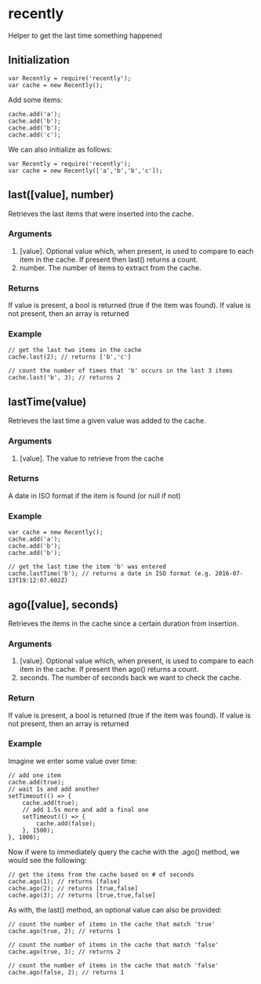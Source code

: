 # recently
Helper to get the last time something happened 

## Initialization

```
var Recently = require('recently');
var cache = new Recently();
```

Add some items:

```
cache.add('a');
cache.add('b');
cache.add('b');
cache.add('c');
```

We can also initialize as follows:
```
var Recently = require('recently');
var cache = new Recently(['a','b','b','c']);
```

## last([value], number)
Retrieves the last items that were inserted into the cache. 

### Arguments 
1. [value]. Optional value which, when present, is used to compare to each item in the cache. If present then last() returns a count. 
2. number. The number of items to extract from the cache.    

### Returns
If value is present, a bool is returned (true if the item was found). If value is not present, then an array is returned

### Example

```
// get the last two items in the cache
cache.last(2); // returns ['b','c']

// count the number of times that 'b' occurs in the last 3 items
cache.last('b', 3); // returns 2
```

## lastTime(value)
Retrieves the last time a given value was added to the cache.  

### Arguments 
1. [value]. The value to retrieve from the cache 

### Returns
A date in ISO format if the item is found (or null if not) 

### Example

```
var cache = new Recently();
cache.add('a');
cache.add('b');
cache.add('b');

// get the last time the item 'b' was entered 
cache.lastTime('b'); // returns a date in ISO format (e.g. 2016-07-13T19:12:07.602Z)
```


## ago([value], seconds)
Retrieves the items in the cache since a certain duration from insertion.

### Arguments
1. [value]. Optional value which, when present, is used to compare to each item in the cache. If present then ago() returns a count. 
2. seconds. The number of seconds back we want to check the cache.

### Return
If value is present, a bool is returned (true if the item was found). If value is not present, then an array is returned

### Example
Imagine we enter some value over time:

```
// add one item
cache.add(true);
// wait 1s and add another 
setTimeout(() => {
    cache.add(true);
    // add 1.5s more and add a final one
    setTimeout(() => {
        cache.add(false);
    }, 1500);
}, 1000);
```

Now if were to immediately query the cache with the .ago() method, we would see the following:
```
// get the items from the cache based on # of seconds
cache.ago(1); // returns [false]
cache.ago(2); // returns [true,false]
cache.ago(3); // returns [true,true,false]
```

As with, the last() method, an optional value can also be provided:
```
// count the number of items in the cache that match 'true'
cache.ago(true, 2); // returns 1

// count the number of items in the cache that match 'false'
cache.ago(true, 3); // returns 2

// count the number of items in the cache that match 'false'
cache.ago(false, 2); // returns 1
```

